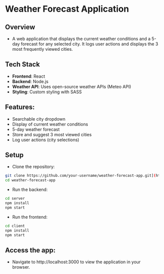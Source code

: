 # Weather Forecast Application

## Overview
- A web application that displays the current weather conditions and a 5-day forecast for any selected city. It logs user actions and displays the 3 most frequently viewed cities.

## Tech Stack
- **Frontend**: React
- **Backend**: Node.js
- **Weather API**: Uses open-source weather APIs (Meteo API)
- **Styling**: Custom styling with SASS

## Features:
- Searchable city dropdown
- Display of current weather conditions
- 5-day weather forecast
- Store and suggest 3 most viewed cities
- Log user actions (city selections)

## Setup

- Clone the repository:
```bash
git clone https://github.com/your-username/weather-forecast-app.git](https://github.com/danieliuspdb/Weather-App
cd weather-forecast-app
```
- Run the backend:
```bash
cd server
npm install
npm start
```
- Run the frontend:
```bash
cd client
npm install
npm start
```
## Access the app: 
- Navigate to http://localhost:3000 to view the application in your browser.
